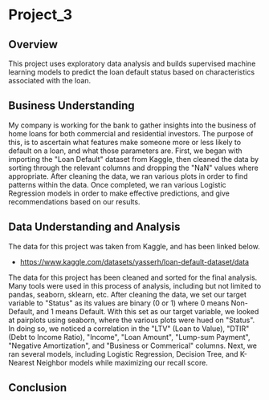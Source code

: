 # Project_3

## Overview
This project uses exploratory data analysis and builds supervised machine learning models to predict the loan default status based on characteristics associated with the loan.

## Business Understanding
My company is working for the bank to gather insights into the business of home loans for both commercial and residential investors.
The purpose of this, is to ascertain what features make someone more or less likely to default on a loan, and what those parameters are.
First, we began with importing the "Loan Default" dataset from Kaggle, then cleaned the data by sorting through the relevant columns and dropping the "NaN" values where appropriate.
After cleaning the data, we ran various plots in order to find patterns within the data.
Once completed, we ran various Logistic Regression models in order to make effective predictions, and give recommendations based on our results.

## Data Understanding and Analysis
The data for this project was taken from Kaggle, and has been linked below.
- https://www.kaggle.com/datasets/yasserh/loan-default-dataset/data

The data for this project has been cleaned and sorted for the final analysis.
Many tools were used in this process of analysis, including but not limited to pandas, seaborn, sklearn, etc.
After cleaning the data, we set our target variable to "Status" as its values are binary (0 or 1) where 0 means Non-Default, and 1 means Default.
With this set as our target variable, we looked at pairplots using seaborn, where the various plots were hued on "Status".
In doing so, we noticed a correlation in the "LTV" (Loan to Value), "DTIR" (Debt to Income Ratio), "Income", "Loan Amount", "Lump-sum Payment", "Negative Amortization", and "Business or Commerical" columns.
Next, we ran several models, including Logistic Regression, Decision Tree, and K-Nearest Neighbor models while maximizing our recall score.

## Conclusion
